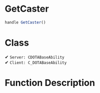 # GetCaster
```js
handle GetCaster()
```
# Class
✔ `Server: CDOTABaseAbility`  
✔ `Client: C_DOTABaseAbility`  

# Function Description

